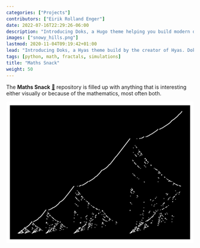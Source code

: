 ```yaml
---
categories: ["Projects"]
contributors: ["Eirik Rolland Enger"]
date: 2022-07-16T22:29:26-06:00
description: "Introducing Doks, a Hugo theme helping you build modern documentation websites that are secure, fast, and SEO-ready  by default."
images: ["snowy_hills.png"]
lastmod: 2020-11-04T09:19:42+01:00
lead: "Introducing Doks, a Hyas theme build by the creator of Hyas. Doks helps you build modern documentation websites that are secure, fast, and SEO-ready  by default."
tags: [python, math, fractals, simulations]
title: "Maths Snack"
weight: 50
---
```


The **Maths Snack** [:link:](https://maths-snack.flottflyt.com/) repository is filled up
with anything that is interesting either visually or because of the mathematics, most
often both.

![snowy-hills-from-math-snack-library](https://raw.githubusercontent.com/engeir/maths-snack/master/lookbook/snowy_hills.png)
